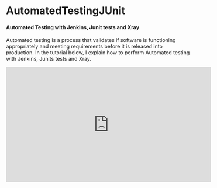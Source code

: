# AutomatedTestingJUnit
<h4>Automated Testing with Jenkins, Junit tests and Xray</h4>	

Automated testing is a process that validates if software is functioning appropriately and meeting requirements before it is released into production. In the tutorial below, I explain how to perform Automated testing with Jenkins, Junits tests and Xray.
<p align="center">
<iframe width="560" height="315" src="https://www.youtube.com/embed/0jK1rynnkQU" title="YouTube video player" frameborder="0" allow="accelerometer; autoplay; clipboard-write; encrypted-media; gyroscope; picture-in-picture" allowfullscreen></iframe>
</p>
